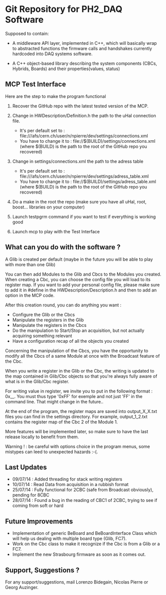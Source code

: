 Git Repository for PH2_DAQ Software
===================================


Supposed to contain:

- A middleware API layer, implemented in C++, which will basically wrap
to abstracted functions the firmware calls and handshakes currently
hardcoded into DAQ systems software.

- A C++ object-based library describing the system components (CBCs,
Hybrids, Boards) and their properties(values, status)



MCP Test Interface
------------------

Here are the step to make the program functional

1. Recover the GitHub repo with the latest tested version of the MCP.

2. Change in HWDescription/Definition.h the path to the uHal connection file.
   - It's per default set to :
   file:///afs/cern.ch/user/n/npierre/dev/settings/connections.xml
   - You have to change it to :
   file://$(BUILD)/settings/connections.xml (where $(BUILD) is the path to the
   root of the GitHub repo you recovered)

3. Change in settings/connections.xml the path to the adress table
   - It's per default set to :
   file:///afs/cern.ch/user/n/npierre/dev/settings/adress_table.xml
   - You have to change it to :
   file://$(BUILD)/settings/adress_table.xml (where $(BUILD) is the path to the
   root of the GitHub repo you recovered)

4. Do a make in the root the repo (make sure you have all uHal, root, boost... libraries on your computer)

5. Launch testpgrm command if you want to test if everything is working good

6. Launch mcp to play with the Test Interface


What can you do with the software ?
-----------------------------------

A Glib is created per default (maybe in the future you will be able to play with more than one Glib)

You can then add Modules to the Glib and Cbcs to the Modules you created.
When creating a Cbc, you can choose the config file you will load to its
register map.
If you want to add your personal config file, please make sure to add it in #define
in the HWDescription/Description.h and then to add an option in the MCP code.

After this creation round, you can do anything you want :
- Configure the Glib or the Cbcs
- Manipulate the registers in the Glib
- Manipulate the registers in the Cbcs
- Do the manipulation to Start/Stop an acquisition, but not actually acquiring something relevant
- Have a configuration recap of all the objects you created

Concerning the manipulation of the Cbcs, you have the opportunity to modify all the
Cbcs of a same Module at once with the Broadcast feature of the Cbc.

When you write a register in the Glib or the Cbc, the writing is updated to the
map contained in Glib/Cbc objects so that you're always fully aware of what is
in the Glib/Cbc register.

For writing value in register, we invite you to put in the following format : 0x__.
You must thus type '0xFF' for exemple and not just 'FF' in the command line. That
might change in the future..

At the end of the program, the register maps are saved into output_X_X.txt files
you can find in the settings directory. For example, output_1_2.txt contains the
register map of the Cbc 2 of the Module 1.

More features will be implemented later, so make sure to have the last release
locally to benefit from them.

Warning ! : be careful with options choice in the program menus, some mistypes can leed
to unexpected hazards :-(.

Last Updates
------------

- 09/07/14 : Added threading for stack writing registers
- 10/07/14 : Read Data from acquisition in a rubbish format
- 25/07/14 : Fully functional for 2CBC (safe from Broadcast obviously), pending for 8CBC
- 28/07/14 : Found a bug in the reading of CBC1 of 2CBC, trying to see if coming from soft or hard


Future Improvements
-------------------

- Implementation of generic BeBoard and BeBoardInterface Class which will help us
dealing with multiple board type (Glib, FC7).
- Work on the Cbc class to make it recognize if the Cbc is from a Glib or a FC7.
- Implement the new Strasbourg firmware as soon as it comes out.


Support, Suggestions ?
----------------------

For any support/suggestions, mail Lorenzo Bidegain, Nicolas Pierre or Georg Auzinger.
